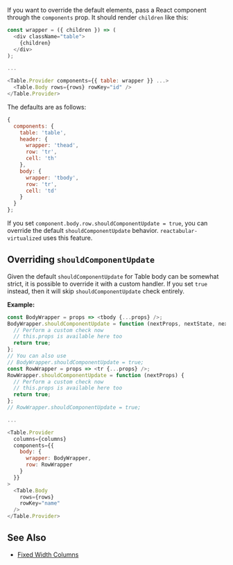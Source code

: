 If you want to override the default elements, pass a React component through the `components` prop. It should render `children` like this:

```javascript
const wrapper = ({ children }) => (
  <div className="table">
    {children}
  </div>
);

...

<Table.Provider components={{ table: wrapper }} ...>
  <Table.Body rows={rows} rowKey="id" />
</Table.Provider>
```

The defaults are as follows:

```javascript
{
  components: {
    table: 'table',
    header: {
      wrapper: 'thead',
      row: 'tr',
      cell: 'th'
    },
    body: {
      wrapper: 'tbody',
      row: 'tr',
      cell: 'td'
    }
  }
};
```

If you set `component.body.row.shouldComponentUpdate = true`, you can override the default `shouldComponentUpdate` behavior. `reactabular-virtualized` uses this feature.

## Overriding `shouldComponentUpdate`

Given the default `shouldComponentUpdate` for Table body can be somewhat strict, it is possible to override it with a custom handler. If you set `true` instead, then it will skip `shouldComponentUpdate` check entirely.

**Example:**

```javascript
const BodyWrapper = props => <tbody {...props} />;
BodyWrapper.shouldComponentUpdate = function (nextProps, nextState, nextContext) {
  // Perform a custom check now
  // this.props is available here too
  return true;
};
// You can also use
// BodyWrapper.shouldComponentUpdate = true;
const RowWrapper = props => <tr {...props} />;
RowWrapper.shouldComponentUpdate = function (nextProps) {
  // Perform a custom check now
  // this.props is available here too
  return true;
};
// RowWrapper.shouldComponentUpdate = true;

...

<Table.Provider
  columns={columns}
  components={{
    body: {
      wrapper: BodyWrapper,
      row: RowWrapper
    }
  }}
>
  <Table.Body
    rows={rows}
    rowKey="name"
  />
</Table.Provider>
```

## See Also

* [Fixed Width Columns](/examples/fixed-width-columns)
